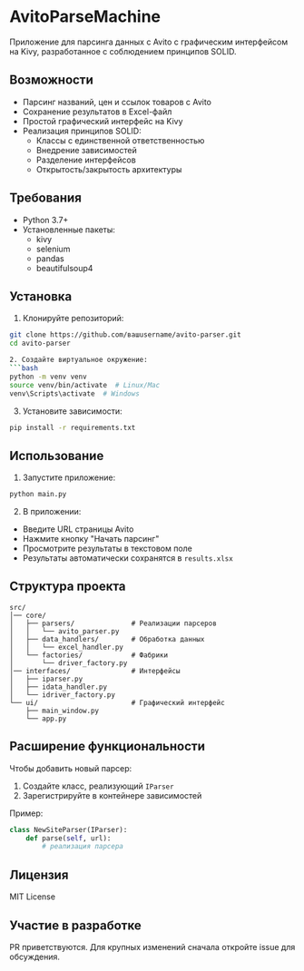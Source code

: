 # AvitoParseMachine

Приложение для парсинга данных с Avito с графическим интерфейсом на Kivy, разработанное с соблюдением принципов SOLID.

## Возможности

- Парсинг названий, цен и ссылок товаров с Avito
- Сохранение результатов в Excel-файл
- Простой графический интерфейс на Kivy
- Реализация принципов SOLID:
  - Классы с единственной ответственностью
  - Внедрение зависимостей
  - Разделение интерфейсов
  - Открытость/закрытость архитектуры

## Требования

- Python 3.7+
- Установленные пакеты:
  - kivy
  - selenium
  - pandas
  - beautifulsoup4

## Установка

1. Клонируйте репозиторий:
```bash
git clone https://github.com/вашusername/avito-parser.git
cd avito-parser

2. Создайте виртуальное окружение:
```bash
python -m venv venv
source venv/bin/activate  # Linux/Mac
venv\Scripts\activate  # Windows
```

3. Установите зависимости:
```bash
pip install -r requirements.txt
```

## Использование

1. Запустите приложение:
```bash
python main.py
```

2. В приложении:
- Введите URL страницы Avito
- Нажмите кнопку "Начать парсинг"
- Просмотрите результаты в текстовом поле
- Результаты автоматически сохранятся в `results.xlsx`

## Структура проекта

```
src/
│── core/
│   ├── parsers/              # Реализации парсеров
│   │   └── avito_parser.py
│   ├── data_handlers/        # Обработка данных
│   │   └── excel_handler.py
│   └── factories/            # Фабрики
│       └── driver_factory.py
│── interfaces/               # Интерфейсы
│   ├── iparser.py
│   ├── idata_handler.py
│   └── idriver_factory.py
└── ui/                       # Графический интерфейс
    ├── main_window.py
    └── app.py
```

## Расширение функциональности

Чтобы добавить новый парсер:
1. Создайте класс, реализующий `IParser`
2. Зарегистрируйте в контейнере зависимостей

Пример:
```python
class NewSiteParser(IParser):
    def parse(self, url):
        # реализация парсера
```

## Лицензия

MIT License

## Участие в разработке

PR приветствуются. Для крупных изменений сначала откройте issue для обсуждения.
```

